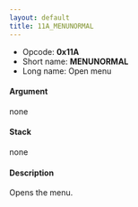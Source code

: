 ```yaml
---
layout: default
title: 11A_MENUNORMAL
---
```


-   Opcode: **0x11A**
-   Short name: **MENUNORMAL**
-   Long name: Open menu

#### Argument

none

#### Stack

none

#### Description

Opens the menu.
